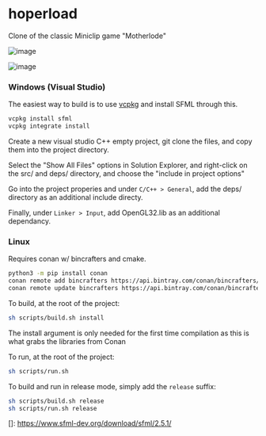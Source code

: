 # hoperload

Clone of the classic Miniclip game "Motherlode" 

![image](https://user-images.githubusercontent.com/13512660/142701758-58476eda-f058-4679-85a2-647190f0ff5f.png)

![image](https://user-images.githubusercontent.com/13512660/142701802-d139eb3e-bef5-432e-b698-403631a042d6.png)



### Windows (Visual Studio)

The easiest way to build is to use [vcpkg](https://vcpkg.io/en/index.html) and install SFML through this.

```bash
vcpkg install sfml
vcpkg integrate install
```

Create a new visual studio C++ empty project, git clone the files, and copy them into the project directory.

Select the "Show All Files" options in Solution Explorer, and right-click on the src/ and deps/ directory, and choose the "include in project options"

Go into the project properies and under `C/C++ > General`, add the deps/ directory as an additional include directy.


Finally, under `Linker > Input`, add OpenGL32.lib as an additional dependancy. 

### Linux

Requires conan w/ bincrafters and cmake.

```sh
python3 -m pip install conan
conan remote add bincrafters https://api.bintray.com/conan/bincrafters/public-conan
conan remote update bincrafters https://api.bintray.com/conan/bincrafters/public-conan
```

To build, at the root of the project:

```sh
sh scripts/build.sh install
```

The install argument is only needed for the first time compilation as this is what grabs the libraries from Conan

To run, at the root of the project:

```sh
sh scripts/run.sh
```

To build and run in release mode, simply add the `release` suffix:

```sh
sh scripts/build.sh release
sh scripts/run.sh release
```

[]: https://www.sfml-dev.org/download/sfml/2.5.1/


